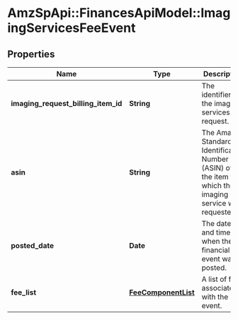 # AmzSpApi::FinancesApiModel::ImagingServicesFeeEvent

## Properties
Name | Type | Description | Notes
------------ | ------------- | ------------- | -------------
**imaging_request_billing_item_id** | **String** | The identifier for the imaging services request. | [optional] 
**asin** | **String** | The Amazon Standard Identification Number (ASIN) of the item for which the imaging service was requested. | [optional] 
**posted_date** | **Date** | The date and time when the financial event was posted. | [optional] 
**fee_list** | [**FeeComponentList**](FeeComponentList.md) | A list of fees associated with the event. | [optional] 


